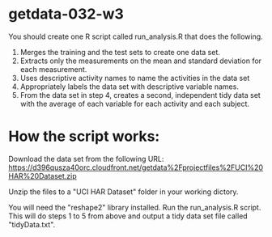 # getdata-032-w3

You should create one R script called run_analysis.R that does the following. 

1. Merges the training and the test sets to create one data set.
2. Extracts only the measurements on the mean and standard deviation for each measurement. 
3. Uses descriptive activity names to name the activities in the data set
4. Appropriately labels the data set with descriptive variable names. 
5. From the data set in step 4, creates a second, independent tidy data set with the average of each variable for each activity and each subject.

# How the script works:

Download the data set from the following URL: https://d396qusza40orc.cloudfront.net/getdata%2Fprojectfiles%2FUCI%20HAR%20Dataset.zip

Unzip the files to a "UCI HAR Dataset" folder in your working dictory.

You will need the "reshape2" library installed.
Run the run_analysis.R script. This will do steps 1 to 5 from above and output a tidy data set file called "tidyData.txt".

